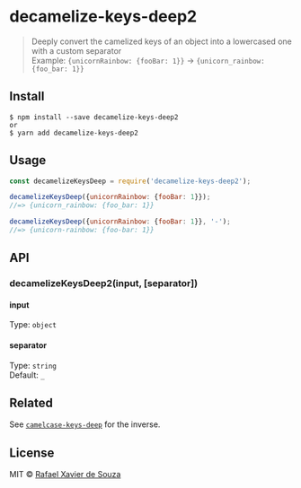 # decamelize-keys-deep2

> Deeply convert the camelized keys of an object into a lowercased one with a custom separator<br>
> Example: `{unicornRainbow: {fooBar: 1}}` → `{unicorn_rainbow: {foo_bar: 1}}`

## Install

```
$ npm install --save decamelize-keys-deep2
or
$ yarn add decamelize-keys-deep2
```

## Usage

```js
const decamelizeKeysDeep = require('decamelize-keys-deep2');

decamelizeKeysDeep({unicornRainbow: {fooBar: 1}});
//=> {unicorn_rainbow: {foo_bar: 1}}

decamelizeKeysDeep({unicornRainbow: {fooBar: 1}}, '-');
//=> {unicorn-rainbow: {foo-bar: 1}}
```

## API

### decamelizeKeysDeep2(input, [separator])

#### input

Type: `object`

#### separator

Type: `string`<br>
Default: `_`

## Related

See [`camelcase-keys-deep`](https://github.com/rxaviers/camelcase-keys-deep) for the inverse.

## License

MIT © [Rafael Xavier de Souza](https://rafael.xavier.blog.br)

